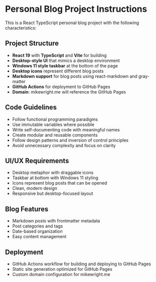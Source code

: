 <!-- Use this file to provide workspace-specific custom instructions to Copilot. For more details, visit https://code.visualstudio.com/docs/copilot/copilot-customization#_use-a-githubcopilotinstructionsmd-file -->

# Personal Blog Project Instructions

This is a React TypeScript personal blog project with the following characteristics:

## Project Structure
- **React 19** with **TypeScript** and **Vite** for building
- **Desktop-style UI** that mimics a desktop environment
- **Windows 11 style taskbar** at the bottom of the page
- **Desktop icons** represent different blog posts
- **Markdown support** for blog posts using react-markdown and gray-matter
- **GitHub Actions** for deployment to GitHub Pages
- **Domain**: mikewright.me will reference the GitHub Pages

## Code Guidelines
- Follow functional programming paradigms
- Use immutable variables where possible
- Write self-documenting code with meaningful names
- Create modular and reusable components
- Follow design patterns and inversion of control principles
- Avoid unnecessary complexity and focus on clarity

## UI/UX Requirements
- Desktop metaphor with draggable icons
- Taskbar at bottom with Windows 11 styling
- Icons represent blog posts that can be opened
- Clean, modern design
- Responsive but desktop-focused layout

## Blog Features
- Markdown posts with frontmatter metadata
- Post categories and tags
- Date-based organization
- Easy content management

## Deployment
- GitHub Actions workflow for building and deploying to GitHub Pages
- Static site generation optimized for GitHub Pages
- Custom domain configuration for mikewright.me
